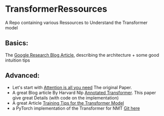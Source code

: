 # TransformerRessources
A Repo containing various Ressources to Understand the Transformer model

## Basics:
The [Google Research Blog Article](https://ai.googleblog.com/2017/08/transformer-novel-neural-network.html), describing the architecture + some good intuition tips


## Advanced:
* Let's start with [Attention is all you need](https://arxiv.org/abs/1706.03762) The original Paper.
* A great Blog article By Harvard Nlp [Annotated Transformer](nlp.seas.harvard.edu/2018/04/03/attention.html). 
This paper give great Details (with code on the implementation)
* A great Article [Training Tips for the Transformer Model](https://arxiv.org/abs/1804.00247)
* a PyTorch implementation of the Transformer for NMT [Git here](https://github.com/huggingface/pytorch-openai-transformer-lm)
